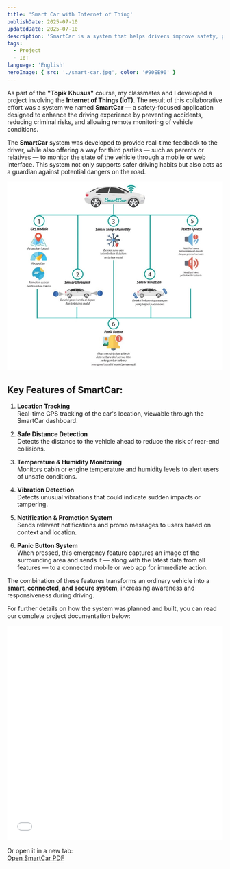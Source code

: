 ```yaml
---
title: 'Smart Car with Internet of Thing'
publishDate: 2025-07-10
updatedDate: 2025-07-10
description: 'SmartCar is a system that helps drivers improve safety, prevent accidents and crime, and monitor the vehicle in real-time.'
tags:
  - Project
  - IoT
language: 'English'
heroImage: { src: './smart-car.jpg', color: '#90EE90' }
---
```


As part of the **"Topik Khusus"** course, my classmates and I developed a project involving the **Internet of Things (IoT)**. The result of this collaborative effort was a system we named **SmartCar** — a safety-focused application designed to enhance the driving experience by preventing accidents, reducing criminal risks, and allowing remote monitoring of vehicle conditions.

The **SmartCar** system was developed to provide real-time feedback to the driver, while also offering a way for third parties — such as parents or relatives — to monitor the state of the vehicle through a mobile or web interface. This system not only supports safer driving habits but also acts as a guardian against potential dangers on the road.

![SmartCar Mechanism](./gambaran-umum-smart-car.jpg)

## Key Features of SmartCar:

1. **Location Tracking**  
   Real-time GPS tracking of the car's location, viewable through the SmartCar dashboard.

2. **Safe Distance Detection**  
   Detects the distance to the vehicle ahead to reduce the risk of rear-end collisions.

3. **Temperature & Humidity Monitoring**  
   Monitors cabin or engine temperature and humidity levels to alert users of unsafe conditions.

4. **Vibration Detection**  
   Detects unusual vibrations that could indicate sudden impacts or tampering.

5. **Notification & Promotion System**  
   Sends relevant notifications and promo messages to users based on context and location.

6. **Panic Button System**  
   When pressed, this emergency feature captures an image of the surrounding area and sends it — along with the latest data from all features — to a connected mobile or web app for immediate action.

The combination of these features transforms an ordinary vehicle into a **smart, connected, and secure system**, increasing awareness and responsiveness during driving.

For further details on how the system was planned and built, you can read our complete project documentation below:

<embed src="/files/SMARTCAR-V1.pdf" width="100%" height="500px" type="application/pdf" />

Or open it in a new tab:  
[Open SmartCar PDF](/files/SMARTCAR-V1.pdf)